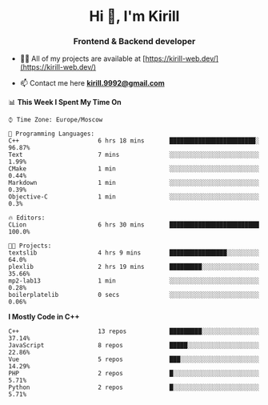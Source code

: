 <h1 align="center">Hi 👋, I'm Kirill</h1>
<h3 align="center">Frontend & Backend developer</h3>

- 👨‍💻 All of my projects are available at [https://kirill-web.dev/](https://kirill-web.dev/)

- 📫 Contact me here **kirill.9992@gmail.com**











<!--START_SECTION:waka-->
📊 **This Week I Spent My Time On** 

```text
⌚︎ Time Zone: Europe/Moscow

💬 Programming Languages: 
C++                      6 hrs 18 mins       ████████████████████████░   96.87% 
Text                     7 mins              ░░░░░░░░░░░░░░░░░░░░░░░░░   1.99% 
CMake                    1 min               ░░░░░░░░░░░░░░░░░░░░░░░░░   0.44% 
Markdown                 1 min               ░░░░░░░░░░░░░░░░░░░░░░░░░   0.39% 
Objective-C              1 min               ░░░░░░░░░░░░░░░░░░░░░░░░░   0.3%

🔥 Editors: 
CLion                    6 hrs 30 mins       █████████████████████████   100.0%

🐱‍💻 Projects: 
textslib                 4 hrs 9 mins        ████████████████░░░░░░░░░   64.0% 
plexlib                  2 hrs 19 mins       █████████░░░░░░░░░░░░░░░░   35.66% 
mp2-lab13                1 min               ░░░░░░░░░░░░░░░░░░░░░░░░░   0.28% 
boilerplatelib           0 secs              ░░░░░░░░░░░░░░░░░░░░░░░░░   0.06%

```

**I Mostly Code in C++** 

```text
C++                      13 repos            █████████░░░░░░░░░░░░░░░░   37.14% 
JavaScript               8 repos             █████░░░░░░░░░░░░░░░░░░░░   22.86% 
Vue                      5 repos             ███░░░░░░░░░░░░░░░░░░░░░░   14.29% 
PHP                      2 repos             █░░░░░░░░░░░░░░░░░░░░░░░░   5.71% 
Python                   2 repos             █░░░░░░░░░░░░░░░░░░░░░░░░   5.71%

```



<!--END_SECTION:waka-->
